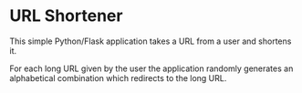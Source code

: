 # URL Shortener

This simple Python/Flask application takes a URL from a user and shortens it.

For each long URL given by the user the application randomly generates an alphabetical combination which redirects to the long URL.




